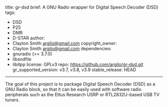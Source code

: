 title: gr-dsd
brief: A GNU Radio wrapper for Digital Speech Decoder (DSD)
tags:
  - DSD
  - P25
  - DMR
  - D-STAR
author:
  - Clayton Smith <argilo@gmail.com>
copyright_owner:
  - Clayton Smith <argilo@gmail.com>
dependencies:
  - gnuradio (>= 3.7.0)
  - libsndfile
  - libitpp
license: GPLv3
repo: https://github.com/argilo/gr-dsd.git
gr_supported_version: v3.7, v3.8, v3.9
stable_release: HEAD
---
The goal of this project is to package Digital Speech Decoder (DSD) as
a GNU Radio block, so that it can be easily used with software radio
peripherals such as the Ettus Research USRP or RTL2832U-based USB TV
tuners.
